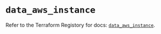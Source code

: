 # `data_aws_instance`

Refer to the Terraform Registory for docs: [`data_aws_instance`](https://registry.terraform.io/providers/hashicorp/aws/5.11.0/docs/data-sources/instance).
